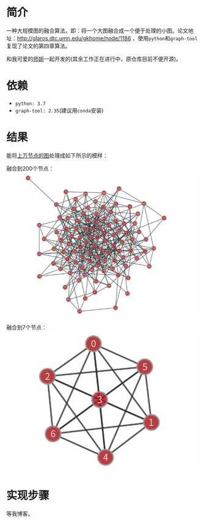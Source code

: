 # 简介

一种大规模图的融合算法，即：将一个大图融合成一个便于处理的小图。论文地址：http://glaros.dtc.umn.edu/gkhome/node/1186 ，使用`python`和`graph-tool`复现了论文的第四章算法。

和我可爱的[师姐](https://github.com/dajiaozhu)一起开发的(其余工作正在进行中，原仓库目前不便开源)。

# 依赖

- `python: 3.7`
- `graph-tool: 2.35`(建议用`conda`安装)

# 结果

能将[上万节点的图](http://networkrepository.com/email-EU.php)处理成如下所示的模样：

融合到200个节点：
![](figure/2.jpg)

融合到7个节点：
![](figure/1.jpg)

# 实现步骤

等我博客。